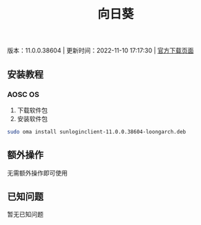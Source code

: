 ﻿---
id: 161
title: 向日葵
toc: true
weight: 161
---

版本：11.0.0.38604 | 更新时间：2022-11-10 17:17:30 | [官方下载页面](http://app.loongapps.cn/#/detail/161)

## 安装教程 

### AOSC OS 

1. 下载软件包
2. 安装软件包

```bash
sudo oma install sunloginclient-11.0.0.38604-loongarch.deb
```

## 额外操作

无需额外操作即可使用

## 已知问题

暂无已知问题

